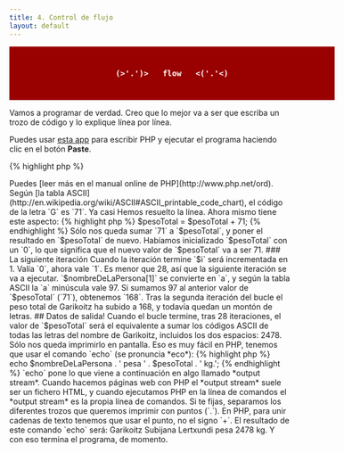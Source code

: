 ```yaml
---
title: 4. Control de flujo
layout: default
---
```


<div style="background-color: #900; text-align: center; width: 100%; padding: 40px; color: white; font-weight: bold; text-align-enter; font-family: monospace">(>'.')>&nbsp;&nbsp;&nbsp;flow&nbsp;&nbsp;&nbsp;<('.'<)</div>

Vamos a programar de verdad. Creo que lo mejor va a ser que escriba un trozo de código y lo explique línea 
por línea.

Puedes usar [esta app](http://codepad.viper-7.com/) para escribir PHP y ejecutar el programa haciendo clic 
en el botón **Paste**.

{% highlight php %}
<?php

$nombreDeLaPersona = "Garikoitz Subijana Lertxundi";
$pesoTotal = 0;

for ($i = 0; $i < strlen($nombreDeLaPersona); $i++) {
    $pesoTotal = $pesoTotal + ord($nombreDeLaPersona[$i]);
}

echo $nombreDeLaPersona . ' pesa ' . $pesoTotal . ' kg.';

{% endhighlight %}

Esto es una versión simplificada de aquel ejemplo de la [lección 1](/curso/lecciones/1/), ahora en PHP en lugar de JavaScript. Hay un montón de cosas que ver.

## Códigos!

Los programas en PHP empiezan con `<?php`. Nada más. Normalmente es el único texto en la primera línea.

## Variables!

El programa comienza **declarando** dos variables, `nombreDeLaPersona` y `pesoTotal`. En PHP las variables
llevan un `$` delante del nombre. En este caso también **inicializamos** las variables, usando el operador
de asignación. Cada línea termina con un punto y coma (`;`), que se usa para terminar *sentencias*.

PHP no requiere (*no permite*, en realidad) especificar el tipo de las variables al definirlas. Escribimos 
el nombre la la variable y su valor y el intérprete (un programa llamado `php.exe`) se encarga de llevar 
la cuenta de qué tipo tiene una variable. Esta estrategia se llama **duck typing**, porque si camina como
un pato, suena como un pato y parece un pato, probablemente sea un pato (esto va totalmente en serio, es [una
cosa que existe en el mundo real](http://en.wikipedia.org/wiki/Duck_typing)).

## Bucles!

Éste es nuestro primer bucle. Los bucles son estructuras de código que nos permiten repetir una serie de acciones
un número de veces. Normalmente cada paso del bucle (cada *iteración*) realiza la misma acción con una lista de
elementos. A veces es difícil ver cuál es la lista de elementos. En nuestro caso es la lista de letras en el
nombre de la persona.

Vamos a usar un bucle `for`, que nos permite especificar un elemento de inicio, cambiarlo en cada iteración 
y comprobar tras cada iteración si la siguiente iteración debe tener lugar. La variable `$i` es inicializada a `0`,
como valor de inicio del bucle. Esta variable se suele llamar *variable de control*. La parte del bucle que va
dentro de los paréntesis suele usarse para inicializar, comprobar y modificar la variable de control, en 
tres secciones.

### Inicialización

{% highlight php %}
$i = 0;
{% endhighlight %}

La primera sección inicializa la variable de control a `0`, es sencillo cual deporte rural.

### Control

{% highlight php %}
$i < strlen($nombreDeLaPersona)
{% endhighlight %}

Uh, esto es nuevo. La segunda sección contiene una **condición**. La condición se comprueba al inicio de cada 
iteración del bucle. Si la condición es *verdadera*, la iteración del bucle se ejecuta. Si la condición es 
*falsa*, la iteración no se ejecuta y el bucle termina.

Nuestra  condición, en palabras, es *"si el valor de la variable `$i` es menor que la longitud de la cadena `$nombreDeLaPersona`"*. La parte `strlen()` es una *llamada a función*, en concreto a la 
función `strlen` o *string length*, 
que se encarga de contar el número de letras, números y signos en una cadena, y devuelve ese número. Es equivalente
a `28`, porque la cadena `"Garikoitz Subijana Lertxundi"` tiene 26 letras y 2 espacios. La condición es, por lo tanto,
*"si el valor de la variable `$i` es menor que 28"*. En la primera iteración del bucle `$i` tiene valor `0`, así 
que el código dentro del bucle `for` va a ejecutarse.

### Modificación

{% highlight php %}
$i++
{% endhighlight %}

La tercera sección que tenemos que escribir al usar un bucle `for` es la de modificación. El comando de modificación 
se ejecuta al final de cada iteración. En nuestro estamos recorriendo cada letra del nombre, empezando desde 0, 
y para cada siguiente iteración queremos queremos que la variable se incremente en 1. La manera más tradicional 
y sencilla de hacerlo es usando el **operador de post-incremento**, `++`, que suma 1 al valor de una variable. 
Para entender mejor lo que está pasando, ten en cuenta que estas dos líneas hacen lo mismo:

{% highlight php %}
$i++;           // usando el operador de post-incremento
$i = $i + 1;    // usando una suma y una asignación
{% endhighlight %}

El bucle se va a ejecutar 28 veces, empezando con `$i` igual a `0` y terminando con `$i` igual a `27`.

## Funciones!

Dentro del bucle tenemos sólo una línea de código, pero da mucho juego:

{% highlight php %}
    $pesoTotal = $pesoTotal + ord($nombreDeLaPersona[$i]);
{% endhighlight %}

Esta línea asigna a la variable `$pesoTotal` la suma del valor actual de `$valorActual` y el resultado de 
la *llamada a función* `ord` con el parámetro `$nombreDeLaPersona[$i]`.

Sabemos que `$nombreDeLaPersona` es una cadena de texto y que `$i` es un número entero entre 0 y 27, que cambia
en cada iteración del bucle. Sólo nos queda saber qué es eso de `[$i]`, ¿no? ¿Te acuerdas cuando tus padres te 
daban una hostia en la mano y decían muy bajito "¡No señales!"? Pues esto es señalar. Estamos diciendo, más
o menos, *"dame esa letra"*, la que está en `$i`. Las cadenas tienen letras y símbolos que se pueden acceder de
uno en uno, empezando por el primero, que tiene el índice `0`, hasta el último, cuyo índice es igual a la longitud 
de la cadena menos 1.

Así que estamos llamado a `ord` con una letra. En la primera iteración del bucle `$i` es `0`, así que 
`$nombreDeLaPersona[$i]` es `$nombreDeLaPersona[0]`, que a su vez significa *el carácter en la posición 0* de 
la cadena `Garikoitz Subijana Lertxundi`: `ord("G")`. La función `ord` convierte una letra en su código ASCII, y
devuelve el código en la forma de un número entero.

> Puedes [leer más en el manual online de PHP](http://www.php.net/ord).

Según [la tabla ASCII](http://en.wikipedia.org/wiki/ASCII#ASCII_printable_code_chart), el código de la letra `G` es `71`. 

Ya casi Hemos resuelto la línea. Ahora mismo tiene este aspecto:

{% highlight php %}
    $pesoTotal = $pesoTotal + 71;
{% endhighlight %}

Sólo nos queda sumar `71` a `$pesoTotal`, y poner el resultado en `$pesoTotal` de nuevo. Habíamos inicializado
`$pesoTotal` con un `0`, lo que significa que el nuevo valor de `$pesoTotal` va a ser 71.

### La siguiente iteración

Cuando la iteración termine `$i` será incrementada en 1. Valía `0`, ahora vale `1`. Es menor que 28, así 
que la siguiente iteración se va a ejecutar. `$nombreDeLaPersona[1]` se convierte en `a`, y según la tabla ASCII
la `a` minúscula vale 97. Si sumamos 97 al anterior valor de `$pesoTotal` (`71`), obtenemos `168`. Tras la 
segunda iteración del bucle el peso total de Garikoitz ha subido a 168, y todavía quedan un montón de letras.

## Datos de salida!

Cuando el bucle termine, tras 28 iteraciones, el valor de `$pesoTotal` será el equivalente a sumar los códigos ASCII
de todas las letras del nombre de Garikoitz, incluidos los dos espacios: 2478. Sólo nos queda imprimirlo en pantalla.
Eso es muy fácil en PHP, tenemos que usar el comando `echo` (se pronuncia *eco*):

{% highlight php %}
echo $nombreDeLaPersona . ' pesa ' . $pesoTotal . ' kg.';
{% endhighlight %}

`echo` pone lo que viene a continuación en algo llamado *output stream*. Cuando hacemos páginas web con PHP 
el *output stream* suele ser un fichero HTML, y cuando ejecutamos PHP en la línea de comandos el *output stream*
es la propia línea de comandos.

Si te fijas, separamos los diferentes trozos que queremos imprimir con puntos (`.`). En PHP, para unir cadenas
de texto tenemos que usar el punto, no el signo `+`. El resultado de este comando `echo` será:

    Garikoitz Subijana Lertxundi pesa 2478 kg.

Y con eso termina el programa, de momento.
